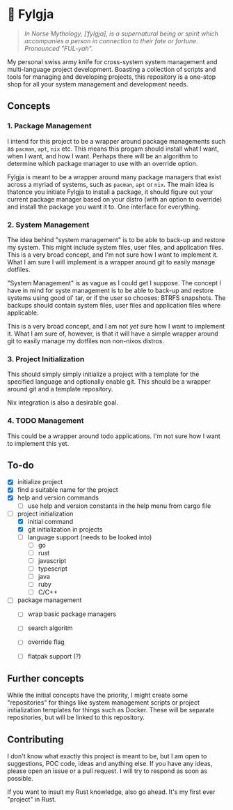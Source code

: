 # 🔧 Fylgja
> *In Norse Mythology, [ˈfylɡjɑ],  is a supernatural being or spirit which accompanies a person in connection to their fate or fortune.*
> *Pronounced "FUL-yah".*


My personal swiss army knife for cross-system system management and multi-language project development. Boasting a collection of scripts and tools for managing and developing projects, this repository is a one-stop shop for all your system management and development needs.


## Concepts

### 1. Package Management

I intend for this project to be a wrapper around package managements such as `pacman`, `apt`, `nix` etc. This means this progam should install what I want, when I want, and how I want. Perhaps there will be an algorithm to determine which package manager to use with an override option.

Fylgja is meant to be a wrapper around many package managers that exist across a myriad of systems, such as `pacman`, `apt` or `nix`. The main idea is thatonce you initiate Fylgja to install a package, it should figure out your current package manager based on your distro (with an option to override) and install the package you want it to. One interface for everything.


### 2. System Management

The idea behind "system management" is to be able to back-up and restore my system. This might include system files, user files, and application files. This is a very broad concept, and I'm not sure how I want to implement it. What I am sure I will implement is a wrapper around git to easily manage dotfiles.

"System Management" is as vague as I could get I suppose. The concept I have in mind for syste management is to be able to back-up and restore systems using good ol' tar, or if the user so chooses: BTRFS snapshots. The backups should contain system files, user files and application files where applicable.

This is a very broad concept, and I am not *yet* sure how I want to implement it. What I am sure of, however, is that it will have a simple wrapper around git to easily manage my dotfiles non non-nixos distros.

### 3. Project Initialization

This should simply simply initialize a project with a template for the specified language and optionally enable git. This should be a wrapper around git and a template repository.

Nix integration is also a desirable goal.

### 4. TODO Management

This could be a wrapper around todo applications. I'm not sure how I want to implement this yet.


## To-do

- [x] initialize project
- [x] find a suitable name for the project
- [x] help and version commands
  - [ ] use help and version constants in the help menu from cargo file 
- [ ] project initialization
  - [x] initial command 
  - [x] git initialization in projects
  - [ ] language support (needs to be looked into)
    - [ ] go 
    - [ ] rust 
    - [ ] javascript 
    - [ ] typescript 
    - [ ] java 
    - [ ] ruby 
    - [ ] C/C++
- [ ] package management 
  - [ ] wrap basic package managers
  - [ ] search algoritm
  - [ ] override flag
  - [ ] flatpak support (?)


## Further concepts

While the initial concepts have the priority, I might create some "repositories" for things like system management scripts or project initialization templates for things such as Docker. These will be separate repositories, but will be linked to this repository.

## Contributing 

I don't know what exactly this project is meant to be, but I am open to suggestions, POC code, ideas and anything else. If you have any ideas, please open an issue or a pull request. I will try to respond as soon as possible.

If you want to insult my Rust knowledge, also go ahead. It's my first ever "project" in Rust.
